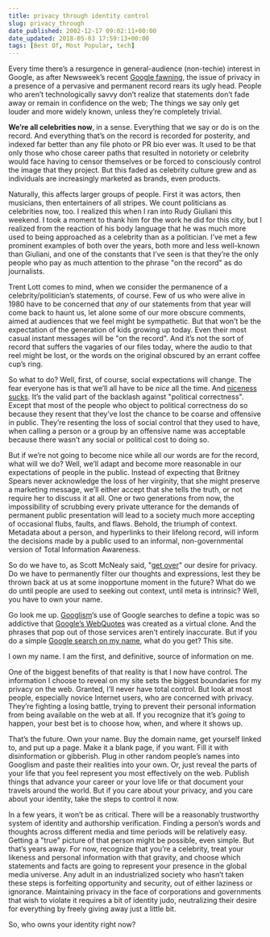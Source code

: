 ```yaml
---
title: privacy through identity control
slug: privacy_through
date_published: 2002-12-17 09:02:11+00:00
date_updated: 2018-05-03 17:59:13+00:00
tags: [Best Of, Most Popular, tech]
---
```

Every time there’s a resurgence in general-audience (non-techie) interest in Google, as after Newsweek’s recent [Google fawning](http://www.msnbc.com/news/844175.asp), the issue of privacy in a presence of a pervasive and permanent record rears its ugly head. People who aren’t technologically savvy don’t realize that statements don’t fade away or remain in confidence on the web; The things we say only get louder and more widely known, unless they’re completely trivial.

**We’re all celebrities now**, in a sense. Everything that we say or do is on the record. And everything that’s on the record is recorded for posterity, and indexed far better than any file photo or PR bio ever was. It used to be that only those who chose career paths that resulted in notoriety or celebrity would face having to censor themselves or be forced to consciously control the image that they project. But this faded as celebrity culture grew and as individuals are increasingly marketed as brands, even products.

Naturally, this affects larger groups of people. First it was actors, then musicians, then entertainers of all stripes. We count politicians as celebrities now, too. I realized this when I ran into Rudy Giuliani this weekend. I took a moment to thank him for the work he did for this city, but I realized from the reaction of his body language that he was much more used to being approached as a celebrity than as a politician. I’ve met a few prominent examples of both over the years, both more and less well-known than Giuliani, and one of the constants that I’ve seen is that they’re the only people who pay as much attention to the phrase "on the record" as do journalists.

Trent Lott comes to mind, when we consider the permanence of a celebrity/politician’s statements, of course. Few of us who were alive in 1980 have to be concerned that *any* of our statements from that year will come back to haunt us, let alone some of our more obscure comments, aimed at audiences that we feel might be sympathetic. But that won’t be the expectation of the generation of kids growing up today. Even their most casual instant messages will be "on the record". And it’s not the sort of record that suffers the vagaries of our files today, where the audio to that reel might be lost, or the words on the original obscured by an errant coffee cup’s ring.

So what to do? Well, first, of course, social expectations will change. The fear everyone has is that we’ll all have to be *nice* all the time. And [niceness sucks](http://newyorker.com/talk/content/?021223ta_talk_gladwell). It’s the valid part of the backlash against "political correctness". Except that most of the people who object to political correctness do so because they resent that they’ve lost the chance to be coarse and offensive in public. They’re resenting the loss of social control that they used to have, when calling a person or a group by an offensive name was acceptable because there wasn’t any social or political cost to doing so.

But if we’re not going to become nice while all our words are for the record, what will we do? Well, we’ll adapt and become more reasonable in our expectations of people in the public. Instead of expecting that Britney Spears never acknowledge the loss of her virginity, that she might preserve a marketing message, we’ll either accept that she tells the truth, or not require her to discuss it at all. One or two generations from now, the impossibility of scrubbing every private utterance for the demands of permanent public presentation will lead to a society much more accepting of occasional flubs, faults, and flaws. Behold, the triumph of context. Metadata about a person, and hyperlinks to their lifelong record, will inform the decisions made by a public used to an informal, non-governmental version of Total Information Awareness.

So do we have to, as Scott McNealy said, "[get over](http://www.wired.com/news/politics/0,1283,17538,00.html)" our desire for privacy. Do we have to permanently filter our thoughts and expressions, lest they be thrown back at us at some inopportune moment in the future? What do we do until people are used to seeking out context, until meta is intrinsic? Well, you have to own your name.

Go look me up. [Googlism](http://www.googlism.com/index.htm?ism=Anil+Dash&amp;type=1)‘s use of Google searches to define a topic was so addictive that [Google’s WebQuotes](http://labs.google.com/cgi-bin/webquotes?num_quotes=10&amp;q=Anil+Dash&amp;btnG=Google+WebQuotes+Search&amp;show_titles=1&amp;bold_links=1) was created as a virtual clone. And the phrases that pop out of those services aren’t entirely inaccurate. But if you do a simple [Google search on my name](http://www.google.com/search?q=Anil+Dash), what do you get? This site.

I own my name. I am the first, and definitive, source of information on me.

One of the biggest benefits of that reality is that I now have control. The information I choose to reveal on my site sets the biggest boundaries for my privacy on the web. Granted, I’ll never have total control. But look at most people, especially novice Internet users, who are concerned with privacy. They’re fighting a losing battle, trying to prevent their personal information from being available on the web at all. If you recognize that it’s *going* to happen, your best bet is to choose how, when, and where it shows up.

That’s the future. Own your name. Buy the domain name, get yourself linked to, and put up a page. Make it a blank page, if you want. Fill it with disinformation or gibberish. Plug in other random people’s names into Googlism and paste their realities into your own. Or, just reveal the parts of your life that you feel represent you most effectively on the web. Publish things that advance your career or your love life or that document your travels around the world. But if you care about your privacy, and you care about your identity, take the steps to control it now.

In a few years, it won’t be as critical. There will be a reasonably trustworthy system of identity and authorship verification. Finding a person’s words and thoughts across different media and time periods will be relatively easy. Getting a "true" picture of that person might be possible, even simple. But that’s years away. For now, recognize that you’re a celebrity, treat your likeness and personal information with that gravity, and choose which statements and facts are going to represent your presence in the global media universe. Any adult in an industrialized society who hasn’t taken these steps is forfeiting opportunity and security, out of either laziness or ignorance. Maintaining privacy in the face of corporations and governments that wish to violate it requires a bit of identity judo, neutralizing their desire for everything by freely giving away just a little bit.

So, who owns your identity right now?
